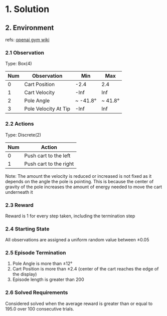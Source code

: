 # 1. Solution





## 2. Environment

refs: [openai gym wiki](https://github.com/openai/gym/wiki/CartPole-v0)

### 2.1 Observation

Type: Box(4)

| Num  | Observation          | Min      | Max     |
| ---- | -------------------- | -------- | ------- |
| 0    | Cart Position        | -2.4     | 2.4     |
| 1    | Cart Velocity        | -Inf     | Inf     |
| 2    | Pole Angle           | ~ -41.8° | ~ 41.8° |
| 3    | Pole Velocity At Tip | -Inf     | Inf     |

### 2.2 Actions

Type: Discrete(2)

| Num  | Action                 |
| ---- | ---------------------- |
| 0    | Push cart to the left  |
| 1    | Push cart to the right |

Note: The amount the velocity is reduced or increased is not fixed as it depends on the angle the pole is pointing. This is because the center of gravity of the pole increases the amount of energy needed to move the cart underneath it

### 2.3 Reward

Reward is 1 for every step taken, including the termination step

### 2.4 Starting State

All observations are assigned a uniform random value between ±0.05

### 2.5 Episode Termination

1. Pole Angle is more than ±12°
2. Cart Position is more than ±2.4 (center of the cart reaches the edge of the display)
3. Episode length is greater than 200

### 2.6 Solved Requirements

Considered solved when the average reward is greater than or equal to 195.0 over 100 consecutive trials.